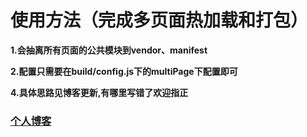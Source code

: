 # 使用方法（完成多页面热加载和打包）
**1.会抽离所有页面的公共模块到vendor、manifest**

**2.配置只需要在build/config.js下的multiPage下配置即可**

**4.具体思路见博客更新,有哪里写错了欢迎指正**

### [个人博客](http://by2z.cn/blog)